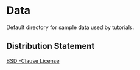 # Data

Default directory for sample data used by tutorials.

## Distribution Statement

[BSD -Clause License](https://github.com/LADI-Dataset/ladi-tutorial/blob/master/LICENSE)
